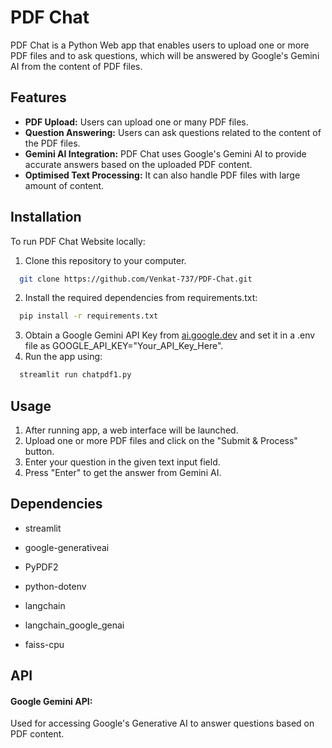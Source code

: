 
# PDF Chat

PDF Chat is a Python Web app that enables users to upload one or more PDF files and to ask questions, which will be answered by Google's Gemini AI from the content of PDF files.


## Features

- **PDF Upload:** Users can upload one or many PDF files. 
- **Question Answering:** Users can ask questions related to the content of the PDF files.
- **Gemini AI Integration:** PDF Chat uses Google's Gemini AI to provide accurate answers based on the uploaded PDF content.
- **Optimised Text Processing:** It can also handle PDF files with large amount of content.


## Installation

To run PDF Chat Website locally:

1. Clone this repository to your computer.

```bash
  git clone https://github.com/Venkat-737/PDF-Chat.git
```
2. Install the required dependencies from requirements.txt:

```bash
  pip install -r requirements.txt
```
3. Obtain a Google Gemini API Key from [ai.google.dev](https://ai.google.dev/) and set it in a .env file as GOOGLE_API_KEY="Your_API_Key_Here".
4. Run the app using:

```bash
  streamlit run chatpdf1.py
```
## Usage

1. After running app, a web interface will be launched.
2. Upload one or more PDF files and click on the "Submit & Process" button.
3. Enter your question in the given text input field.
4. Press "Enter" to get the answer from Gemini AI.


## Dependencies

- streamlit
  
- google-generativeai
- PyPDF2
- python-dotenv
- langchain
- langchain_google_genai
- faiss-cpu
## API

#### Google Gemini API: 
Used for accessing Google's Generative AI to answer questions based on PDF content.


